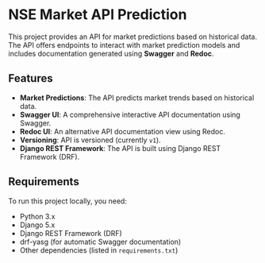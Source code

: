 # NSE Market API Prediction

This project provides an API for market predictions based on historical data. The API offers endpoints to interact with market prediction models and includes documentation generated using **Swagger** and **Redoc**.

## Features
- **Market Predictions**: The API predicts market trends based on historical data.
- **Swagger UI**: A comprehensive interactive API documentation using Swagger.
- **Redoc UI**: An alternative API documentation view using Redoc.
- **Versioning**: API is versioned (currently `v1`).
- **Django REST Framework**: The API is built using Django REST Framework (DRF).

## Requirements

To run this project locally, you need:

- Python 3.x
- Django 5.x
- Django REST Framework (DRF)
- drf-yasg (for automatic Swagger documentation)
- Other dependencies (listed in `requirements.txt`)
